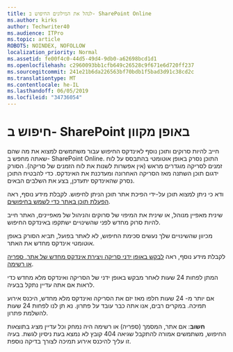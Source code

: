 ```yaml
---
title: לנהל את המילונים החיפוש ב- SharePoint Online
ms.author: kirks
author: Techwriter40
ms.audience: ITPro
ms.topic: article
ROBOTS: NOINDEX, NOFOLLOW
localization_priority: Normal
ms.assetid: fe00f4c0-44d5-49d4-9db0-a62698bcd1d1
ms.openlocfilehash: c2960093bb1cfb649c26528c9f671e6d720ff237
ms.sourcegitcommit: 241e21b6da226563bf70bdb1f5bad3d91c38cd2c
ms.translationtype: MT
ms.contentlocale: he-IL
ms.lasthandoff: 06/05/2019
ms.locfileid: "34736054"
---
```

# <a name="search-in-sharepoint-online"></a>חיפוש ב- SharePoint באופן מקוון

חייב להיות סרוקים ותוכן נוסף לאינדקס החיפוש עבור משתמשים למצוא את מה שהם שאתה מחפש ב- SharePoint Online. התוכן נסרק באופן אוטומטי בהתבסס על לוח זמנים לסריקה מוגדרים מראש (אין אפשרות לשנות את לוח הזמנים של סריקה). הסורק ידגום תוכן השתנה מאז הסריקה האחרונה ומעדכנת את האינדקס. כדי להבטיח התוכן נסרק שהאינדקס יתעדכן, בצע את השלבים הבאים.

ודא כי ניתן למצוא תוכן על-ידי הפיכת אתר תוכן הניתן לחיפוש. לקבלת מידע נוסף, ראה [הפעלת תוכן באתר כדי לשמש בחיפושים](https://docs.microsoft.com/en-us/sharepoint/make-site-content-searchable).

שינית מאפיין מנוהל, או שינית את המיפוי של סרוקים והניהול של מאפיינים, האתר חייב להיות סרוק מחדש לפני שהשינויים ישתקפו באינדקס החיפוש. 

מכיוון שהשינויים שלך נעשים סכימת החיפוש, לא לאתר בפועל, תביא הסורק באופן אוטומטי אינדקס מחדש את האתר. 

לקבלת מידע נוסף, ראה [לבקש באופן ידני סריקה ויצירת אינדקס מחדש של אתר, ספריה או רשימה](https://docs.microsoft.com/en-us/sharepoint/crawl-site-conten).

 המתן לפחות 24 שעות לאחר מבקש באופן ידני של הסריקה ואינדקס מלא מחדש כדי לראות אם אתה עדיין נתקל בבעיה. 

אם יותר מ- 24 שעות חלפו מאז יזם את הסריקה ואינדקס מלא מחדש, היכנס אירוע תמיכה. במקרים רבים, אנו אתה כבר עובד על פתרון. נא תן לנו לפחות 24 שעות להשלמת פתרון.

**חשוב**: אם אתר, המסמך (ספריה) או רשימה היה נמחק וכל עדיין מציג בתוצאות החיפוש, משתמשים אמורה להתקבל שגיאה 404 קובץ לא נמצא בעת ניסיון לגשת. בעיה זו עליך להיכנס אירוע תמיכה לצורך בדיקה נוספת. 



